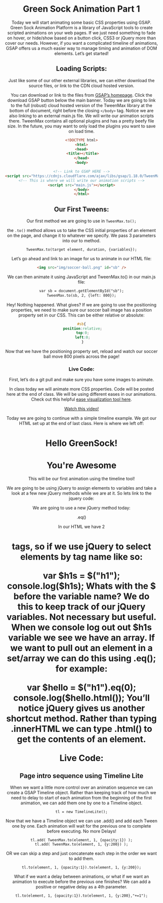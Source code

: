 # Green Sock Animation Part 1

Today we will start animating some basic CSS properties using GSAP. Green Sock Animation Platform is a library of JavaScript tools to create scripted animations on your web pages. If we just need something to fade on hover, or hide/show based on a button click, CSS3 or jQuery more than cover our needs. However, if you want a complicated timeline of animations, GSAP offers us a much easier way to manage timing and animation of DOM elements. Let’s get started!

## Loading Scripts:

Just like some of our other external libraries, we can either download the source files, or link to the CDN cloud hosted version.

You can download or link to the files from  [GSAP’s homepage](https://greensock.com/). Click the download GSAP button below the main banner. Today we are going to link to the full (robust) cloud hosted version of the TweenMax library at the bottom of document, right before the closing `</body>` tag. Notice we are also linking to an external main.js file. We will write our animation scripts there. TweenMax contains all optional plugins and has a pretty beefy file size. In the future, you may want to only load the plugins you want to save on load time.

```html
<!DOCTYPE html>
<html>
<head>
 <title></title>
</head>
<body>

<!-- Link to GSAP HERE -->
<script src="https://cdnjs.cloudflare.com/ajax/libs/gsap/1.18.0/TweenMax.min.js"></script>
<!-- This is where we will write our animation scripts -->
<script src="main.js"></script>
</body>
</html>
```

## Our First Tweens:

Our first method we are going to use in `TweenMax.to();`

the `.to()` method allows us to take the CSS initial properties of an element on the page, and change it to whatever we specify. We pass 3 parameters into our to method.

```
TweenMax.to(target element, duration, {variables});
```

Let’s go ahead and link to an image for us to animate in our HTML file:

```html
<img src="img/soccer-ball.png" id="sb" />
```
We can then animate it using JavaScript and TweenMax.to() in our main.js file:

```html
var sb = document.getElementById("sb");
TweenMax.to(sb, 2, {left: 800});
```

Hey! Nothing happened. What gives? If we are going to use the positioning properties, we need to make sure our soccer ball image has a position property set in our CSS. This can be either relative or absolute:

```css
#sb{
 position:relative;
 top:0;
 left:0;
 }
```

Now that we have the positioning property set, reload and watch our soccer ball move 800 pixels across the page!

### Live Code:

First, let’s do a git pull and make sure you have some images to animate.

In class today we will animate more CSS properties. Code will be posted here at the end of class. We will be using different eases in our animations. Check out this helpful [ease visualization tool here](https://greensock.com/get-started-js#easing).

[Watch this video!]()

Today we are going to continue with a simple timeline example. We got our HTML set up at the end of last class. Here is where we left off:

<!DOCTYPE html>
<html>

<head>
 <title>TimeLine Lite</title>
 <style type="text/css">
 body {
 text-align: center;
 }

 .progress {
 position: relative;
 z-index: 3;
 width: 100%;
 height: 10px;
 background-color: #000;
 }
 </style>
</head>

<body>
 <div class="progress"></div>
 <h1>Hello GreenSock!</h1>
 <h1>You're Awesome</h1>
 <p>This will be our first animation using the timeline tool!</p>
 <!-- Load GSAP first -->
 <script src="https://cdnjs.cloudflare.com/ajax/libs/gsap/1.18.0/TweenMax.min.js"></script>
 <script type="text/javascript">
 </script>
</body>

</html>
We are going to be using jQuery to assign elements to variables and take a look at a few new jQuery methods while we are at it. So lets link to the jquery code:

<script src="https://code.jquery.com/jquery-2.1.4.js"></script>
We are going to use a new jQuery method today:

.eq()

In our HTML we have 2 <h1> tags, so if we use jQuery to select elements by tag name like so:

var $h1s = $("h1");
console.log($h1s);
Whats with the $ before the variable name? We do this to keep track of our jQuery variables. Not necessary but useful. When we console log out out $h1s variable we see we have an array. If we want to pull out an element in a set/array we can do this using .eq(); for example:

var $hello = $("h1").eq(0);
console.log($hello.html());
You’ll notice jQuery gives us another shortcut method. Rather than typing .innerHTML we can type .html() to get the contents of an element.

Live Code:

## Page intro sequence using Timeline Lite

When we want a little more control over an animation sequence we can create a GSAP Timeline object. Rather than keeping track of how much we need to delay to start of each animation from the beginning of the first animation, we can add them one by one to a Timeline object.

```
tl = new TimelineLite();
```

Now that we have a Timeline object we can use .add() and add each Tween one by one. Each animation will wait for the previous one to complete before executing. No more Delays!

```
tl.add( TweenMax.to(element, 1, {opacity:1}) );
tl.add( TweenMax.to(element, 1, {y:200}) );
```
OR we can skip a step and just concatenate each step in the order we want to add them.

```
tl.to(element, 1, {opacity:1}).to(element, 1, {y:200});
```
What if we want a delay between animations, or what if we want an animation to execute before the previous one finishes? We can add a positive or negative delay as a 4th parameter.

```
tl.to(element, 1, {opacity:1}).to(element, 1, {y:200},"+=1");
```
